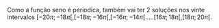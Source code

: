 Como a função seno é periodica, também vai ter 2 soluções nos vinte intervalos $[-20\pi;-18\pi[, [-18\pi;-16\pi[, [-16\pi;-14\pi[.....[16\pi;18\pi[, [18\pi;20\pi[$.

